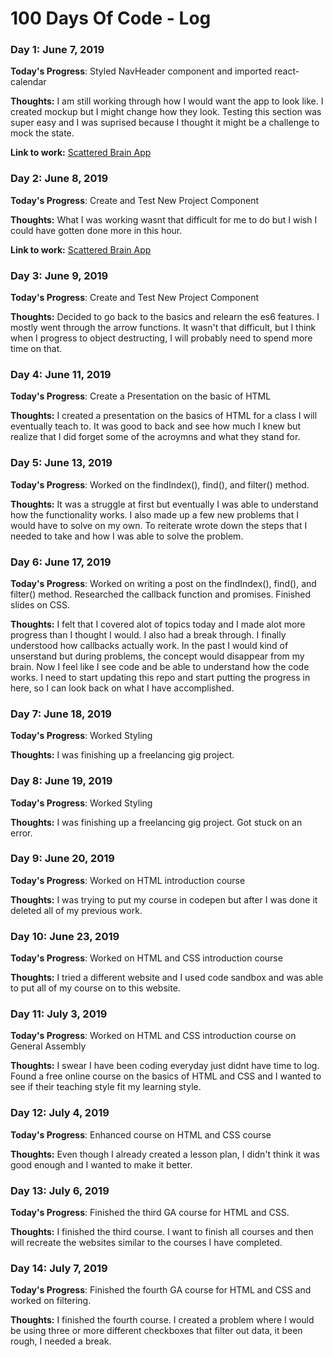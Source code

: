 # 100 Days Of Code - Log

### Day 1: June 7, 2019 


**Today's Progress**: Styled NavHeader component and imported react-calendar 

**Thoughts:** I am still working through how I would want the app to look like. I created mockup but I might change how they look. Testing this section was super easy and I was suprised because I thought it might be a challenge to mock the state.

**Link to work:** [Scattered Brain App](https://github.com/parshanapally/scattered-brain)


### Day 2: June 8, 2019 


**Today's Progress**: Create and Test New Project Component 

**Thoughts:** What I was working wasnt that difficult for me to do but I wish I could have gotten done more in this hour.

**Link to work:** [Scattered Brain App](https://github.com/parshanapally/scattered-brain)


### Day 3: June 9, 2019 


**Today's Progress**: Create and Test New Project Component 

**Thoughts:** Decided to go back to the basics and relearn the es6 features. I mostly went through the arrow functions. It wasn't that difficult, but I think when I progress to object destructing, I will probably need to spend more time on that.


### Day 4: June 11, 2019 


**Today's Progress**: Create a Presentation on the basic of HTML

**Thoughts:** I created a presentation on the basics of HTML for a class I will eventually teach to.
It was good to back and see how much I knew but realize that I did forget some of the acroymns and what they stand for.


### Day 5: June 13, 2019 


**Today's Progress**: Worked on the findIndex(), find(), and filter() method.

**Thoughts:** It was a struggle at first but eventually I was able to understand how the functionality works. I also made up a few new problems that I would have to solve on my own. To reiterate wrote down the steps that I needed to take and how I was able to solve the problem.

### Day 6: June 17, 2019 


**Today's Progress**: Worked on writing a post on the findIndex(), find(), and filter() method. Researched the callback function and promises. Finished slides on CSS.

**Thoughts:** I felt that I covered alot of topics today and I made alot more progress than I thought I would. I also had a break through. I finally understood how callbacks actually work. In the past I would kind of unserstand but during problems, the concept would disappear from my brain. Now I feel like I see code and be able to understand how the code works. I need to start updating this repo and start putting the progress in here, so I can look back on what I have accomplished.

### Day 7: June 18, 2019 


**Today's Progress**: Worked Styling

**Thoughts:** I was finishing up a freelancing gig project.

### Day 8: June 19, 2019 


**Today's Progress**: Worked Styling

**Thoughts:** I was finishing up a freelancing gig project. Got stuck on an error.

### Day 9: June 20, 2019 


**Today's Progress**: Worked on HTML introduction course

**Thoughts:** I was trying to put my course in codepen but after I was done it deleted all of my previous work.

### Day 10: June 23, 2019 


**Today's Progress**: Worked on HTML and CSS introduction course

**Thoughts:** I tried a different website and I used code sandbox and was able to put all of my course on to this website.

### Day 11: July 3, 2019 


**Today's Progress**: Worked on HTML and CSS introduction course on General Assembly

**Thoughts:**  I swear I have been coding everyday just didnt have time to log. Found a free online course on the basics of HTML and CSS and I wanted to see if their teaching style fit my learning style.

### Day 12: July 4, 2019 


**Today's Progress**: Enhanced course on HTML and CSS course

**Thoughts:** Even though I already created a lesson plan, I didn't think it was good enough and I wanted to make it better.


### Day 13: July 6, 2019 


**Today's Progress**: Finished the third GA course for HTML and CSS.

**Thoughts:** I finished the third course. I want to finish all courses and then will recreate the websites similar to the courses I have completed.


### Day 14: July 7, 2019 


**Today's Progress**: Finished the fourth GA course for HTML and CSS and worked on filtering.

**Thoughts:** I finished the fourth course. I created a problem where I would be using three or more different checkboxes that filter out data, it been rough, I needed a break.








